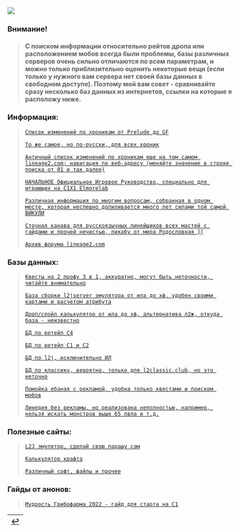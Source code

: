 ![](pics/hm.png)

### Внимание!
> #### С поиском информации относительно рейтов дропа или расположением мобов всегда были проблемы, базы различных серверов очень сильно отличаются по всем параметрам, и можно только приблизительно оценить некоторые вещи (если только у нужного вам сервера нет своей базы данных в свободном доступе). Поэтому мой вам совет - сравнивайте сразу несколько баз данных из интернетов, ссылки на которые я расположу ниже.

### Информация:
> [`Список изменений по хроникам от Prelude до GF`](http://legacy.rootware.ru/index.html)
>
> [`То же самое, но по-русски, для всех хроник`](https://sites.google.com/site/l2clientdev/patch-notes)
>
> [`Античный список изменений по хроникам еще на том самом lineage2.com; навигация по веб-адресу (меняйте значение в строке поиска от 01 и так далее)`](https://web.archive.org/web/20180207050121mp_/http://legacy.lineage2.com/news/highfive_01.html)
>
> [`НАЧАЛЬНОЕ Официальное Игровое Руководство, специально для играющих на C1X1 Elmorelab`](https://github.com/lineage2thread/lineage2/blob/main/pdf/Lineage%20Ii%20-%20Prima%20Game%20Guide%202004.pdf)
>
> [`Различная информация по многим вопросам, собранная в одном месте, которая неспешно допиливается много лет силами той самой ВИКУЛИ`](https://l2vika.ru/)
>
> [`Сточная канава для русскоязычных линейщиков всех мастей с гайдами и прочей нечистью, пикабу от мира Родословная ][`](https://forums.goha.ru/forumdisplay_0_0_7--ММО+Игры+LINEAGE+2/)
> 
> [`Архив форума lineage2.com`](http://l2archive.d3v.me.uk/)

### Базы данных:
> [`Квесты на 2 профу 3 в 1, аккуратно, могут быть неточности, читайте внимательно`](https://www.vlemon.info/3v1/)
> 
> [`База сборки l2jserver эмулятора от ила до хф, удобен своими картами и расчетом атрибута`](http://l2j.ru/)
> 
> [`Дроп/спойл калькулятор от ила до хф, альтернатива л2ж, откуда база - неизвестно`](https://l2.dropspoil.com/)
>
> [`БД по ретейл C4`](http://lineage2c4.itemdrop.net/)
>
> [`БД по ретейл C1 и C2`](https://l2hub.info/c1/)
>
> [`БД по l2j, исключительно ИЛ`](http://interlude.l2dtb.com/)
>
> [`БД по классику, вероятно, только для l2classic.club, но это неточно`](https://l2db.club/)
>
> [`Помойка ебаная с рекламой, удобна только квестами и поиском мобов`](https://linedia.ru/)
>
> [`Линедия без рекламы, но реализована неполностью, например, нельзя искать монстров выше 65 лвла и т.д.`](https://l2int.ru/)

### Полезные сайты:
> [`L2J эмулятор, сделай свою парашу сам`](https://www.l2jserver.com/)
>
> [`Калькулятор крафта`](http://l2help.me/en)
> 
> [`Различный софт, файлы и прочее`](https://sites.google.com/site/l2clientdev/home)

### Гайды от анонов:
> [`Мудрость Грибофарма 2022 - гайд для старта на C1`](elmorelab_teon_farm.md)

|[↩️](header.md)|
|:---:|
